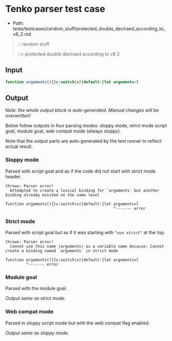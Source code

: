 # Tenko parser test case

- Path: tests/testcases/random_stuff/protected_double_declraed_according_to_v8_2.md

> :: random stuff
>
> ::> protected double declraed according to v8 2

## Input

`````js
function arguments(){}v:switch(x){default:}let arguments=l
`````

## Output

_Note: the whole output block is auto-generated. Manual changes will be overwritten!_

Below follow outputs in four parsing modes: sloppy mode, strict mode script goal, module goal, web compat mode (always sloppy).

Note that the output parts are auto-generated by the test runner to reflect actual result.

### Sloppy mode

Parsed with script goal and as if the code did not start with strict mode header.

`````
throws: Parser error!
  Attempted to create a lexical binding for `arguments` but another binding already existed on the same level

function arguments(){}v:switch(x){default:}let arguments=l
                                               ^------- error
`````

### Strict mode

Parsed with script goal but as if it was starting with `"use strict"` at the top.

`````
throws: Parser error!
  Cannot use this name (arguments) as a variable name because: Cannot create a binding named `arguments` in strict mode

function arguments(){}v:switch(x){default:}let arguments=l
         ^------- error
`````


### Module goal

Parsed with the module goal.

_Output same as strict mode._

### Web compat mode

Parsed in sloppy script mode but with the web compat flag enabled.

_Output same as sloppy mode._
